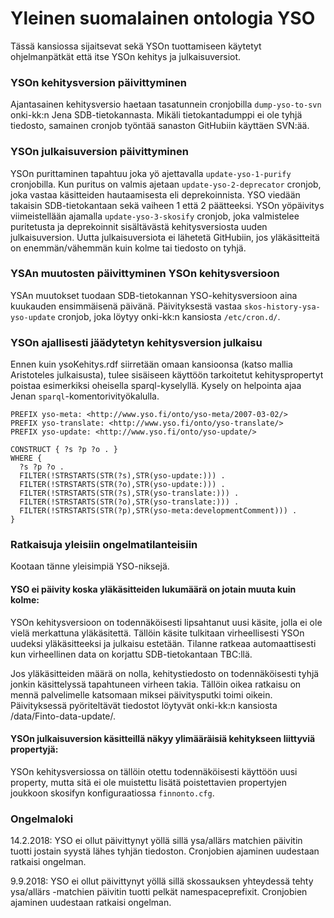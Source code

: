 Yleinen suomalainen ontologia YSO
=================================

Tässä kansiossa sijaitsevat sekä YSOn tuottamiseen käytetyt ohjelmanpätkät että itse YSOn kehitys ja julkaisuversiot.

### YSOn kehitysversion päivittyminen

Ajantasainen kehitysversio haetaan tasatunnein cronjobilla `dump-yso-to-svn` onki-kk:n Jena SDB-tietokannasta. Mikäli tietokantadumppi ei ole tyhjä tiedosto, samainen cronjob työntää sanaston GitHubiin käyttäen SVN:ää.

### YSOn julkaisuversion päivittyminen

YSOn purittaminen tapahtuu joka yö ajettavalla `update-yso-1-purify` cronjobilla. Kun puritus on valmis ajetaan `update-yso-2-deprecator` cronjob, joka vastaa käsitteiden hautaamisesta eli deprekoinnista. YSO viedään takaisin SDB-tietokantaan sekä vaiheen 1 että 2 päätteeksi. YSOn yöpäivitys viimeistellään ajamalla `update-yso-3-skosify` cronjob, joka valmistelee puritetusta ja deprekoinnit sisältävästä kehitysversiosta uuden julkaisuversion. Uutta julkaisuversiota ei lähetetä GitHubiin, jos yläkäsitteitä on enemmän/vähemmän kuin kolme tai tiedosto on tyhjä.

### YSAn muutosten päivittyminen YSOn kehitysversioon

YSAn muutokset tuodaan SDB-tietokannan YSO-kehitysversioon aina kuukauden ensimmäisenä päivänä. Päivityksestä vastaa `skos-history-ysa-yso-update` cronjob, joka löytyy onki-kk:n kansiosta `/etc/cron.d/`.

### YSOn ajallisesti jäädytetyn kehitysversion julkaisu

Ennen kuin ysoKehitys.rdf siirretään omaan kansioonsa (katso mallia Aristoteles julkaisusta), tulee sisäiseen käyttöön tarkoitetut kehityspropertyt poistaa esimerkiksi oheisella sparql-kyselyllä. Kysely on helpointa ajaa Jenan `sparql`-komentorivityökalulla.

```
PREFIX yso-meta: <http://www.yso.fi/onto/yso-meta/2007-03-02/>
PREFIX yso-translate: <http://www.yso.fi/onto/yso-translate/>
PREFIX yso-update: <http://www.yso.fi/onto/yso-update/>

CONSTRUCT { ?s ?p ?o . } 
WHERE {
  ?s ?p ?o .
  FILTER(!STRSTARTS(STR(?s),STR(yso-update:))) .
  FILTER(!STRSTARTS(STR(?o),STR(yso-update:))) .
  FILTER(!STRSTARTS(STR(?s),STR(yso-translate:))) .
  FILTER(!STRSTARTS(STR(?o),STR(yso-translate:))) .
  FILTER(!STRSTARTS(STR(?p),STR(yso-meta:developmentComment))) .
}
```

### Ratkaisuja yleisiin ongelmatilanteisiin

Kootaan tänne yleisimpiä YSO-niksejä.

#### YSO ei päivity koska yläkäsitteiden lukumäärä on jotain muuta kuin kolme:

YSOn kehitysversioon on todennäköisesti lipsahtanut uusi käsite, jolla ei ole vielä merkattuna yläkäsitettä. Tällöin käsite tulkitaan virheellisesti YSOn uudeksi yläkäsitteeksi ja julkaisu estetään. Tilanne ratkeaa automaattisesti kun virheellinen data on korjattu SDB-tietokantaan TBC:llä.

Jos yläkäsitteiden määrä on nolla, kehitystiedosto on todennäköisesti tyhjä jonkin käsittelyssä tapahtuneen virheen takia. Tällöin oikea ratkaisu on mennä palvelimelle katsomaan miksei päivitysputki toimi oikein. Päivityksessä pyöriteltävät tiedostot löytyvät onki-kk:n kansiosta /data/Finto-data-update/.

#### YSOn julkaisuversion käsitteillä näkyy ylimääräisiä kehitykseen liittyviä propertyjä:

YSOn kehitysversiossa on tällöin otettu todennäköisesti käyttöön uusi property, mutta sitä ei ole muistettu lisätä poistettavien propertyjen joukkoon skosifyn konfiguraatiossa `finnonto.cfg`.

### Ongelmaloki

14.2.2018: YSO ei ollut päivittynyt yöllä sillä ysa/allärs matchien päivitin tuotti jostain syystä lähes tyhjän tiedoston. Cronjobien ajaminen uudestaan ratkaisi ongelman.

9.9.2018: YSO ei ollut päivittynyt yöllä sillä skossauksen yhteydessä tehty ysa/allärs -matchien päivitin tuotti pelkät namespaceprefixit. Cronjobien ajaminen uudestaan ratkaisi ongelman.

